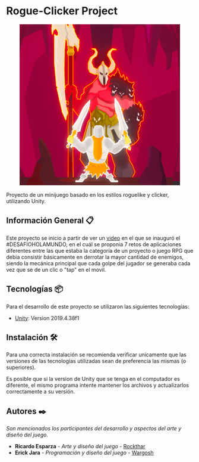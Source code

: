 # Rogue-Clicker Project
<p align="center">
  <img src="https://github.com/DevTic/RogueClicker_project/blob/main/Assets/Textures/icon_game.png?raw=true" alt="Icon game"/>
</p>
 
 Proyecto de un minijuego basado en los estilos roguelike y clicker, utilizando Unity.

<!--
## Table of Contents
1. [Información General](#información-general)
2. [Tecnologías](#tecnologías)
3. [Instalación](#instalación)
4. [Colaboradores](#colaboradores)
-->

## Información General 📋

Este proyecto se inicio a partir de ver un [video](https://www.youtube.com/watch?v=psSO3T7gslU) en el que se inauguró el #DESAFIOHOLAMUNDO, en el cuál se proponia 7 retos de aplicaciones diferentes entre las que estaba la categoría de un proyecto o juego RPG que debia consistir básicamente en derrotar la mayor cantidad de enemigos, siendo la mecánica principal que cada golpe del jugador se generaba cada vez que se de un clic o "tap" en el movil.


## Tecnologías 📦

Para el desarrollo de este proyecto se utilizaron las siguientes tecnologías:
* [Unity](https://unity.com/download#how-get-started): Version 2019.4.38f1 


## Instalación 🛠️

Para una correcta instalación se recomienda verificar unicamente que las versiones de las tecnologías utilizadas sean de preferencia las mismas (o superiores).

Es posible que si la version de Unity que se tenga en el computador es diferente, el mismo programa intente mantener los archivos y actualizarlos correctamente a su versión.

## Autores ✒️

_Son mencionados los participantes del desarrollo y aspectos del arte y diseño del juego._

* **Ricardo Esparza** - *Arte y diseño del juego* - [Rockthar](https://github.com/rokthar)
* **Erick Jara** - *Programación y diseño del juego* - [Wargosh](https://github.com/Wargosh)
